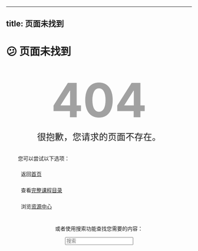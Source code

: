 
---
title: 页面未找到
---

# 😕 页面未找到

<div class="error-container">
  <div class="error-code">404</div>
  <div class="error-message">很抱歉，您请求的页面不存在。</div>
  
  <div class="error-options">
    <p>您可以尝试以下选项：</p>
    <ul>
      <li>返回<a href="/">首页</a></li>
      <li>查看<a href="/courses/overview">完整课程目录</a></li>
      <li>浏览<a href="/resources">资源中心</a></li>
    </ul>
  </div>
  
  <div class="error-search">
    <p>或者使用搜索功能查找您需要的内容：</p>
    <div class="md-search" data-md-component="search" role="dialog">
      <label class="md-search__overlay" for="__search"></label>
      <div class="md-search__inner" role="search">
        <form class="md-search__form" name="search">
          <input type="text" class="md-search__input" name="query" aria-label="搜索" placeholder="搜索" autocapitalize="off" autocorrect="off" autocomplete="off" spellcheck="false" data-md-component="search-query" required>
        </form>
      </div>
    </div>
  </div>
</div>

<style>
.error-container {
  text-align: center;
  padding: 2rem;
  max-width: 600px;
  margin: 0 auto;
}

.error-code {
  font-size: 8rem;
  font-weight: bold;
  color: var(--metakina-primary);
  opacity: 0.4;
  line-height: 1;
}

.error-message {
  font-size: 1.5rem;
  margin: 1rem 0 2rem;
  color: var(--metakina-text);
}

.error-options {
  margin: 2rem 0;
  text-align: left;
}

.error-options ul {
  list-style-type: none;
  padding: 0;
}

.error-options li {
  margin: 0.5rem 0;
  padding: 0.5rem;
  border-left: 3px solid var(--metakina-light);
  transition: all 0.3s ease;
}

.error-options li:hover {
  border-left: 3px solid var(--metakina-accent);
  background-color: rgba(0,0,0,0.03);
}

.error-search {
  margin-top: 2rem;
}

.md-search {
  margin: 0 auto;
  max-width: 400px;
}
</style>
